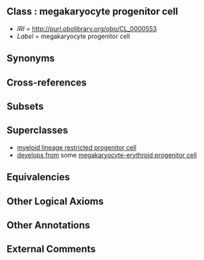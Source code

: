 
## Class : megakaryocyte progenitor cell

 * *IRI* = http://purl.obolibrary.org/obo/CL_0000553
 * *Label* = megakaryocyte progenitor cell

## Synonyms


## Cross-references


## Subsets


## Superclasses

 * [myeloid lineage restricted progenitor cell](../../CL/39/CL_0000839.md)
 * [develops from](../../RO/02/RO_0002202.md) some [megakaryocyte-erythroid progenitor cell](../../CL/50/CL_0000050.md)

## Equivalencies


## Other Logical Axioms


## Other Annotations


## External Comments

